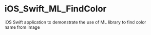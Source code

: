 # iOS_Swift_ML_FindColor
iOS Swift application to demonstrate the use of ML library to find color name from image
